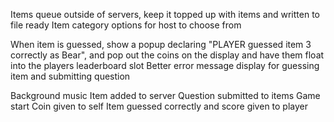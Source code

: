 Items queue outside of servers, keep it topped up with items and written to file ready
Item category options for host to choose from

<!-- Animation & UI -->

When item is guessed, show a popup declaring "PLAYER guessed item 3 correctly as Bear", and pop out the coins on the display and have them float into the players leaderboard slot
Better error message display for guessing item and submitting question

<!-- Sound -->

Background music
Item added to server
Question submitted to items
Game start
Coin given to self
Item guessed correctly and score given to player
